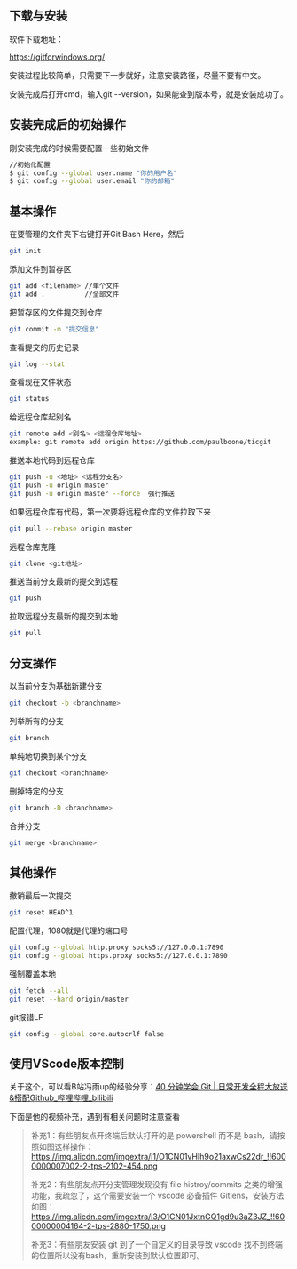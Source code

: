 ## 下载与安装

软件下载地址：

https://gitforwindows.org/

安装过程比较简单，只需要下一步就好，注意安装路径，尽量不要有中文。

安装完成后打开cmd，输入git --version，如果能查到版本号，就是安装成功了。

## 安装完成后的初始操作

刚安装完成的时候需要配置一些初始文件

```bash
//初始化配置
$ git config --global user.name "你的用户名"
$ git config --global user.email "你的邮箱"
```

## 基本操作

在要管理的文件夹下右键打开Git Bash Here，然后

```bash
git init
```

添加文件到暂存区

```bash
git add <filename> //单个文件
git add .          //全部文件
```

把暂存区的文件提交到仓库

```bash
git commit -m "提交信息"
```

查看提交的历史记录

```bash
git log --stat
```

查看现在文件状态

```bash
git status
```

给远程仓库起别名

```bash
git remote add <别名> <远程仓库地址>
example: git remote add origin https://github.com/paulboone/ticgit
```

推送本地代码到远程仓库

```bash
git push -u <地址> <远程分支名> 
git push -u origin master
git push -u origin master --force  强行推送
```

如果远程仓库有代码，第一次要将远程仓库的文件拉取下来

```bash
git pull --rebase origin master
```

远程仓库克隆

```bash
git clone <git地址>
```

推送当前分支最新的提交到远程

```bash
git push
```

拉取远程分支最新的提交到本地

```bash
git pull
```

## 分支操作

以当前分支为基础新建分支

```bash
git checkout -b <branchname>
```

列举所有的分支

```bash
git branch
```

单纯地切换到某个分支

```bash
git checkout <branchname>
```

删掉特定的分支

```bash
git branch -D <branchname>
```

合并分支

```bash
git merge <branchname>
```

## 其他操作

撤销最后一次提交

```bash
git reset HEAD^1
```

配置代理，1080就是代理的端口号

```bash
git config --global http.proxy socks5://127.0.0.1:7890 
git config --global https.proxy socks5://127.0.0.1:7890
```

强制覆盖本地

```BASH
git fetch --all
git reset --hard origin/master
```

git报错LF

```BASH
git config --global core.autocrlf false
```

## 使用VScode版本控制

关于这个，可以看B站冯雨up的经验分享：[40 分钟学会 Git | 日常开发全程大放送&搭配Github_哔哩哔哩_bilibili](https://www.bilibili.com/video/BV1db4y1d79C?from=search&seid=6339066584482688996&spm_id_from=333.337.0.0)

下面是他的视频补充，遇到有相关问题时注意查看

>补充1：有些朋友点开终端后默认打开的是 powershell 而不是 bash，请按照如图这样操作：https://img.alicdn.com/imgextra/i1/O1CN01vHIh9o21axwCs22dr_!!6000000007002-2-tps-2102-454.png
>
>补充2：有些朋友点开分支管理发现没有 file histroy/commits 之类的增强功能，我疏忽了，这个需要安装一个 vscode 必备插件 Gitlens，安装方法如图：https://img.alicdn.com/imgextra/i3/O1CN01JxtnGQ1gd9u3aZ3JZ_!!6000000004164-2-tps-2880-1750.png
>
>补充3：有些朋友安装 git 到了一个自定义的目录导致 vscode 找不到终端的位置所以没有bash，重新安装到默认位置即可。